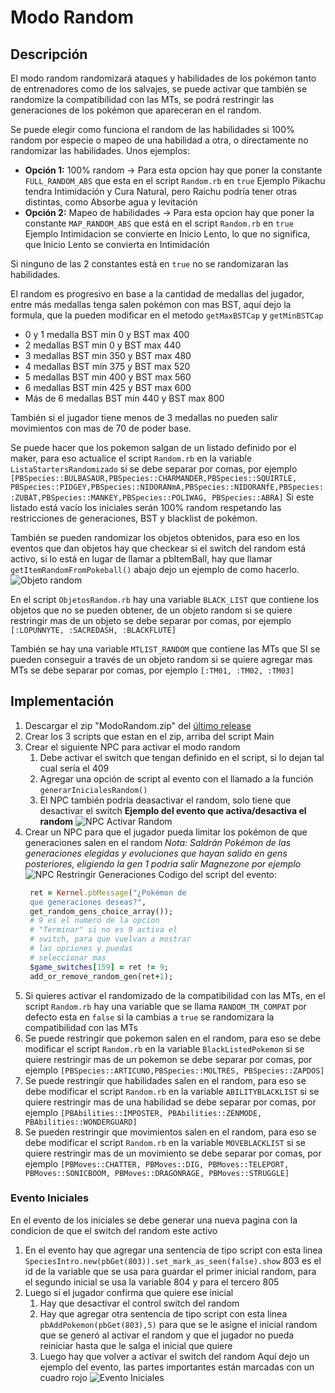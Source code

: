 # Modo Random

## Descripción

El modo random randomizará ataques y habilidades de los pokémon tanto de entrenadores como de los salvajes, se puede activar que también se randomize la compatibilidad con las MTs, se podrá restringir las generaciones de los pokémon que apareceran en el random.

Se puede elegir como funciona el random de las habilidades si 100% random por especie o mapeo de una habilidad a otra, o directamente no randomizar las habilidades.
Unos ejemplos:

- **Opción 1:** 100% random -> Para esta opcion hay que poner la constante `FULL_RANDOM_ABS` que esta en el script `Random.rb` en `true`
  Ejemplo Pikachu tendra Intimidación y Cura Natural, pero Raichu podría tener otras distintas, como Absorbe agua y levitación
- **Opción 2:** Mapeo de habilidades -> Para esta opcion hay que poner la constante `MAP_RANDOM_ABS` que está en el script `Random.rb` en `true`
  Ejemplo Intimidacion se convierte en Inicio Lento, lo que no significa, que Inicio Lento se convierta en Intimidación

Si ninguno de las 2 constantes está en `true` no se randomizaran las habilidades.

El random es progresivo en base a la cantidad de medallas del jugador, entre más medallas tenga salen pokémon con mas BST, aquí dejo la formula, que la pueden modificar en el metodo `getMaxBSTCap` y `getMinBSTCap`

- 0 y 1 medalla BST min 0 y BST max 400
- 2 medallas BST min 0 y BST max 440
- 3 medallas BST min 350 y BST max 480
- 4 medallas BST min 375 y BST max 520
- 5 medallas BST min 400 y BST max 560
- 6 medallas BST min 425 y BST max 600
- Más de 6 medallas BST min 440 y BST max 800

También si el jugador tiene menos de 3 medallas no pueden salir movimientos con mas de 70 de poder base.

Se puede hacer que los pokemon salgan de un listado definido por el maker, para eso actualice el script `Random.rb` en la variable `ListaStartersRandomizado` si se debe separar por comas, por ejemplo `[PBSpecies::BULBASAUR,PBSpecies::CHARMANDER,PBSpecies::SQUIRTLE, PBSpecies::PIDGEY,PBSpecies::NIDORANmA,PBSpecies::NIDORANfE,PBSpecies::ZUBAT,PBSpecies::MANKEY,PBSpecies::POLIWAG, PBSpecies::ABRA]`
Si este listado está vacío los iniciales serán 100% random respetando las restricciones de generaciones, BST y blacklist de pokémon.

También se pueden randomizar los objetos obtenidos, para eso en los eventos que dan objetos hay que checkear si el switch del random está activo, si lo está en lugar de llamar a pbItemBall, hay que llamar `getItemRandomFromPokeball()` abajo dejo un ejemplo de como hacerlo.
![Objeto random](images/evento_objeto_random.png)

En el script `ObjetosRandom.rb` hay una variable `BLACK_LIST` que contiene los objetos que no se pueden obtener, de un objeto random si se quiere restringir mas de un objeto se debe separar por comas, por ejemplo `[:LOPUNNYTE, :SACREDASH, :BLACKFLUTE]`

También se hay una variable `MTLIST_RANDOM` que contiene las MTs que SI se pueden conseguir a través de un objeto random si se quiere agregar mas MTs se debe separar por comas, por ejemplo `[:TM01, :TM02, :TM03]`

## Implementación

1. Descargar el zip "ModoRandom.zip" del [último release](https://github.com/Pokemon-Fan-Games/ModoRandom/releases/latest)
2. Crear los 3 scripts que estan en el zip, arriba del script Main
3. Crear el siguiente NPC para activar el modo random
   1. Debe activar el switch que tengan definido en el script, si lo dejan tal cual sería el 409
   2. Agregar una opción de script al evento con el llamado a la función `generarInicialesRandom()`
   3. El NPC también podría deasactivar el random, solo tiene que desactivar el switch
   **Ejemplo del evento que activa/desactiva el random**
   ![NPC Activar Random](images/activar_random.png)
4. Crear un NPC para que el jugador pueda limitar los pokémon de que generaciones salen en el random
   _Nota: Saldrán Pokémon de las generaciones elegidas y evoluciones que hayan salido en gens posteriores, eligiendo la gen 1 podria salir Magnezone por ejemplo_
   ![NPC Restringir Generaciones](images/random_gens_event.png)
   Codigo del script del evento:
   ```ruby
    ret = Kernel.pbMessage("¿Pokémon de
    que generaciones deseas?",
    get_random_gens_choice_array());
    # 9 es el numero de la opcion
    # "Terminar" si no es 9 activa el
    # switch, para que vuelvan a mostrar
    # las opciones y puedas
    # seleccionar mas
    $game_switches[159] = ret != 9;
    add_or_remove_random_gen(ret+1);
   ```
5. Si quieres activar el randomizado de la compatibilidad con las MTs, en el script `Random.rb` hay una variable que se llama `RANDOM_TM_COMPAT` por defecto esta en `false` si la cambias a `true` se randomizara la compatibilidad con las MTs
6. Se puede restringir que pokemon salen en el random, para eso se debe modificar el script `Random.rb` en la variable `BlackListedPokemon` si se quiere restringir mas de un pokemon se debe separar por comas, por ejemplo `[PBSpecies::ARTICUNO,PBSpecies::MOLTRES, PBSpecies::ZAPDOS]`
7. Se puede restringir que habilidades salen en el random, para eso se debe modificar el script `Random.rb` en la variable `ABILITYBLACKLIST` si se quiere restringir mas de una habilidad se debe separar por comas, por ejemplo `[PBAbilities::IMPOSTER, PBAbilities::ZENMODE, PBAbilities::WONDERGUARD]`
8. Se pueden restringir que movimientos salen en el random, para eso se debe modificar el script `Random.rb` en la variable `MOVEBLACKLIST` si se quiere restringir mas de un movimiento se debe separar por comas, por ejemplo `[PBMoves::CHATTER, PBMoves::DIG, PBMoves::TELEPORT, PBMoves::SONICBOOM, PBMoves::DRAGONRAGE, PBMoves::STRUGGLE]`

### Evento Iniciales

En el evento de los iniciales se debe generar una nueva pagina con la condicion de que el switch del random este activo

1. En el evento hay que agregar una sentencia de tipo script con esta linea `SpeciesIntro.new(pbGet(803)).set_mark_as_seen(false).show` 803 es el id de la variable que se usa para guardar el primer inicial random, para el segundo inicial se usa la variable 804 y para el tercero 805
2. Luego si el jugador confirma que quiere ese inicial
   1. Hay que desactivar el control switch del random
   2. Hay que agregar otra sentencia de tipo script con esta linea `pbAddPokemon(pbGet(803),5)` para que se le asigne el inicial random que se generó al activar el random y que el jugador no pueda reiniciar hasta que le salga el inicial que quiere
   3. Luego hay que volver a activar el switch del random
      Aquí dejo un ejemplo del evento, las partes importantes están marcadas con un cuadro rojo
      ![Evento Iniciales](images/evento_inicial_random.png)
